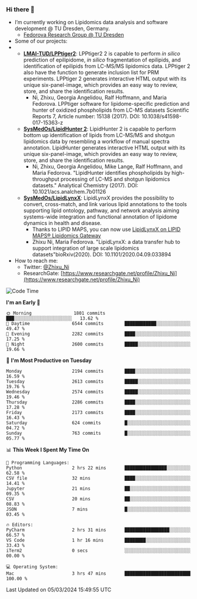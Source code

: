### Hi there 👋

- I’m currently working on Lipidomics data analysis and software development @ TU Dresden, Germany.
  + [Fedorova Research Group @ TU Dresden](https://tu-dresden.de/med/mf/zml/forschungsgruppen/fedorova/mitarbeiter-innen-der-fedorova-gruppe)
- Some of our projects:
- + **[LMAI-TUD/LPPtiger2](https://github.com/LMAI-TUD/lpptiger2)**: LPPtiger2 2 is capable to perform *in silico* prediction of epilipidome, *in silico* fragmentation of epilipids, and identification of epilipids from LC-MS/MS lipidomics data. LPPtiger 2 also have the function to generate inclusion list for PRM experiments. LPPtiger 2 generates interactive HTML output with its unique six-panel-image, which provides an easy way to review, store, and share the identification results. 
    * Ni, Zhixu, Georgia Angelidou, Ralf Hoffmann, and Maria Fedorova. LPPtiger software for lipidome-specific prediction and hunter of oxidized phospholipids from LC-MS datasets Scientific Reports 7, Article number: 15138 (2017). DOI: 10.1038/s41598-017-15363-z
  + **[SysMedOs/LipidHunter 2](https://github.com/SysMedOs/lipidhunter)**: LipidHunter 2 is capable to perform bottom up identification of lipids from LC-MS/MS and shotgun lipidomics data by resembling a workflow of manual spectra annotation. LipidHunter generates interactive HTML output with its unique six-panel-image, which provides an easy way to review, store, and share the identification results. 
    * Ni, Zhixu, Georgia Angelidou, Mike Lange, Ralf Hoffmann, and Maria Fedorova. "LipidHunter identifies phospholipids by high-throughput processing of LC-MS and shotgun lipidomics datasets." Analytical Chemistry (2017). DOI: 10.1021/acs.analchem.7b01126
  + **[SysMedOs/LipidLynxX](https://github.com/SysMedOs/LipidLynxX)**: LipidLynxX provides the possibility to convert, cross-match, and link various lipid annotations to the tools supporting lipid ontology, pathway, and network analysis aiming systems-wide integration and functional annotation of lipidome dynamics in health and disease.
    * Thanks to LIPID MAPS, you can now use [LipidLynxX on LIPID MAPS® Lipidomics Gateway](http://lipidmaps.org/lipidlynxx/)
    * Zhixu Ni, Maria Fedorova. "LipidLynxX: a data transfer hub to support integration of large scale lipidomics datasets"bioRxiv(2020). DOI: 10.1101/2020.04.09.033894
- How to reach me:
  + Twitter: [@Zhixu_Ni](https://twitter.com/Zhixu_Ni)
  + ResearchGate: [https://www.researchgate.net/profile/Zhixu_Ni](https://www.researchgate.net/profile/Zhixu_Ni)

<!--START_SECTION:waka-->
![Code Time](http://img.shields.io/badge/Code%20Time-2%2C049%20hrs%2021%20mins-blue)

**I'm an Early 🐤** 

```text
🌞 Morning                1801 commits        ███░░░░░░░░░░░░░░░░░░░░░░   13.62 % 
🌆 Daytime                6544 commits        ████████████░░░░░░░░░░░░░   49.47 % 
🌃 Evening                2282 commits        ████░░░░░░░░░░░░░░░░░░░░░   17.25 % 
🌙 Night                  2600 commits        █████░░░░░░░░░░░░░░░░░░░░   19.66 % 
```
📅 **I'm Most Productive on Tuesday** 

```text
Monday                   2194 commits        ████░░░░░░░░░░░░░░░░░░░░░   16.59 % 
Tuesday                  2613 commits        █████░░░░░░░░░░░░░░░░░░░░   19.76 % 
Wednesday                2574 commits        █████░░░░░░░░░░░░░░░░░░░░   19.46 % 
Thursday                 2286 commits        ████░░░░░░░░░░░░░░░░░░░░░   17.28 % 
Friday                   2173 commits        ████░░░░░░░░░░░░░░░░░░░░░   16.43 % 
Saturday                 624 commits         █░░░░░░░░░░░░░░░░░░░░░░░░   04.72 % 
Sunday                   763 commits         █░░░░░░░░░░░░░░░░░░░░░░░░   05.77 % 
```


📊 **This Week I Spent My Time On** 

```text
💬 Programming Languages: 
Python                   2 hrs 22 mins       ████████████████░░░░░░░░░   62.58 % 
CSV file                 32 mins             ████░░░░░░░░░░░░░░░░░░░░░   14.41 % 
Jupyter                  21 mins             ██░░░░░░░░░░░░░░░░░░░░░░░   09.35 % 
CSV                      20 mins             ██░░░░░░░░░░░░░░░░░░░░░░░   08.83 % 
JSON                     7 mins              █░░░░░░░░░░░░░░░░░░░░░░░░   03.45 % 

🔥 Editors: 
PyCharm                  2 hrs 31 mins       █████████████████░░░░░░░░   66.57 % 
VS Code                  1 hr 16 mins        ████████░░░░░░░░░░░░░░░░░   33.43 % 
iTerm2                   0 secs              ░░░░░░░░░░░░░░░░░░░░░░░░░   00.00 % 

💻 Operating System: 
Mac                      3 hrs 47 mins       █████████████████████████   100.00 % 
```


 Last Updated on 05/03/2024 15:49:55 UTC
<!--END_SECTION:waka-->
